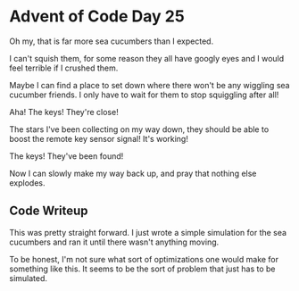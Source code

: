 # Advent of Code Day 25

Oh my, that is far more sea cucumbers than I expected.

I can't squish them, for some reason they all have googly eyes and I would feel terrible if I crushed them.

Maybe I can find a place to set down where there won't be any wiggling sea cucumber friends. I only have to wait for them to stop squiggling after all!

Aha! The keys! They're close!

The stars I've been collecting on my way down, they should be able to boost the remote key sensor signal! It's working!

The keys! They've been found!

Now I can slowly make my way back up, and pray that nothing else explodes.

## **Code Writeup**

This was pretty straight forward. I just wrote a simple simulation for the sea cucumbers and ran it until there wasn't anything moving.

To be honest, I'm not sure what sort of optimizations one would make for something like this. It seems to be the sort of problem that just has to be simulated.
